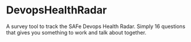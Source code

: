 # DevopsHealthRadar
A survey tool to track the SAFe Devops Health Radar. Simply 16 questions that gives you something to work and talk about together.
